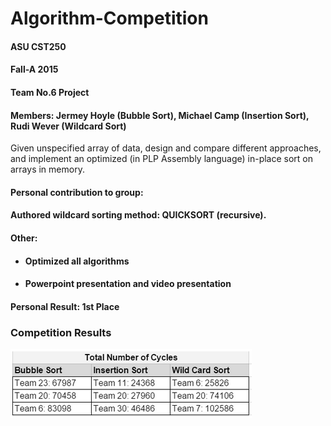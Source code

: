 # Algorithm-Competition
#### ASU CST250
#### Fall-A 2015
#### Team No.6 Project
#### Members: Jermey Hoyle (Bubble Sort), Michael Camp (Insertion Sort), Rudi Wever (Wildcard Sort)

Given unspecified array of data, design and compare different approaches, and implement an optimized (in PLP Assembly language) in-place sort on arrays in memory.

#### Personal contribution to group:
#### Authored wildcard sorting method: QUICKSORT (recursive).
#### Other:
- #### Optimized all algorithms
- #### Powerpoint presentation and video presentation
#### Personal Result: 1st Place

### Competition Results
![Competition results screenshot](https://github.com/rwever-projects/Algorithm-Competition/blob/master/Sorting_Competition.png)
